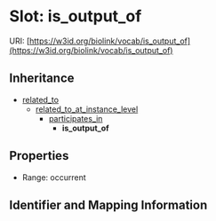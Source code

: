 # Slot: is_output_of

URI: [https://w3id.org/biolink/vocab/is_output_of](https://w3id.org/biolink/vocab/is_output_of)




## Inheritance

* [related_to](related_to.md)
    * [related_to_at_instance_level](related_to_at_instance_level.md)
        * [participates_in](participates_in.md)
            * **is_output_of**



## Properties

 * Range: occurrent



## Identifier and Mapping Information





